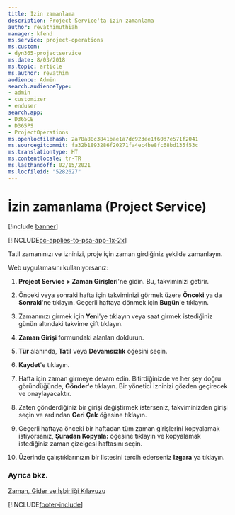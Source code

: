 ```yaml
---
title: İzin zamanlama
description: Project Service'ta izin zamanlama
author: revathimuthiah
manager: kfend
ms.service: project-operations
ms.custom:
- dyn365-projectservice
ms.date: 8/03/2018
ms.topic: article
ms.author: revathim
audience: Admin
search.audienceType:
- admin
- customizer
- enduser
search.app:
- D365CE
- D365PS
- ProjectOperations
ms.openlocfilehash: 2a78a80c3841bae1a7dc923ee1f60d7e571f2041
ms.sourcegitcommit: fa32b1893286f20271fa4ec4be8fc68bd135f53c
ms.translationtype: HT
ms.contentlocale: tr-TR
ms.lasthandoff: 02/15/2021
ms.locfileid: "5282627"
---
```

# <a name="schedule-time-off-project-service"></a>İzin zamanlama (Project Service)

[!include [banner](../includes/psa-now-project-operations.md)]

[!INCLUDE[cc-applies-to-psa-app-1x-2x](../includes/cc-applies-to-psa-app-1x-2x.md)]

Tatil zamanınızı ve izninizi, proje için zaman girdiğiniz şekilde zamanlayın.  
  
 Web uygulamasını kullanıyorsanız:  
  
1.  **Project Service > Zaman Girişleri**'ne gidin. Bu, takviminizi getirir.  
  
2.  Önceki veya sonraki hafta için takviminizi görmek üzere **Önceki** ya da **Sonraki**'ne tıklayın. Geçerli haftaya dönmek için **Bugün**'e tıklayın.  
  
3.  Zamanınızı girmek için **Yeni**'ye tıklayın veya saat girmek istediğiniz günün altındaki takvime çift tıklayın.  
  
4.  **Zaman Girişi** formundaki alanları doldurun.  
  
5.  **Tür** alanında, **Tatil** veya **Devamsızlık** öğesini seçin.  
  
6.  **Kaydet**'e tıklayın.  
  
7.  Hafta için zaman girmeye devam edin. Bitirdiğinizde ve her şey doğru göründüğünde, **Gönder**'e tıklayın. Bir yönetici izninizi gözden geçirecek ve onaylayacaktır.  
  
8.  Zaten gönderdiğiniz bir girişi değiştirmek isterseniz, takviminizden girişi seçin ve ardından **Geri Çek** öğesine tıklayın.  
  
9. Geçerli haftaya önceki bir haftadan tüm zaman girişlerini kopyalamak istiyorsanız, **Şuradan Kopyala:** öğesine tıklayın ve kopyalamak istediğiniz zaman çizelgesi haftasını seçin.  
  
10. Üzerinde çalıştıklarınızın bir listesini tercih ederseniz **Izgara**'ya tıklayın.  
  
### <a name="see-also"></a>Ayrıca bkz.  
 [Zaman, Gider ve İşbirliği Kılavuzu](../psa/time-expense-collaboration-guide.md)


[!INCLUDE[footer-include](../includes/footer-banner.md)]